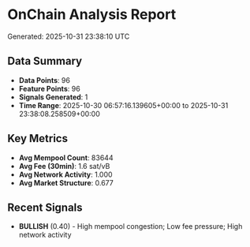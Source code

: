 # OnChain Analysis Report
Generated: 2025-10-31 23:38:10 UTC

## Data Summary
- **Data Points**: 96
- **Feature Points**: 96
- **Signals Generated**: 1
- **Time Range**: 2025-10-30 06:57:16.139605+00:00 to 2025-10-31 23:38:08.258509+00:00

## Key Metrics
- **Avg Mempool Count**: 83644
- **Avg Fee (30min)**: 1.6 sat/vB
- **Avg Network Activity**: 1.000
- **Avg Market Structure**: 0.677

## Recent Signals
- **BULLISH** (0.40) - High mempool congestion; Low fee pressure; High network activity
